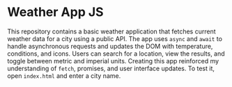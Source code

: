 # Weather App JS

This repository contains a basic weather application that fetches current weather data for a city using a public API.  The app uses `async` and `await` to handle asynchronous requests and updates the DOM with temperature, conditions, and icons.  Users can search for a location, view the results, and toggle between metric and imperial units.  Creating this app reinforced my understanding of `fetch`, promises, and user interface updates.  To test it, open `index.html` and enter a city name.
